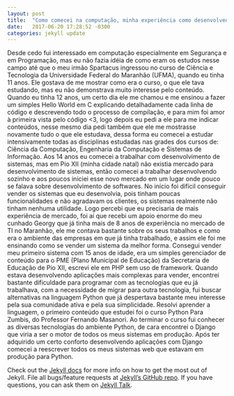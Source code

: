 ```yaml
---
layout: post
title:  "Como comecei na computação, minha experiência como desenvolvedor e apoio da Comunidade Python (Lighting Talk) - Python Nordeste 2017"
date:   2017-06-20 17:28:52 -0300
categories: jekyll update
---
```

Desde cedo fui interessado em computação especialmente em Segurança e em Programação, mas eu não fazia idéia de como eram os estudos nesse campo até que o meu irmão Spartacus ingressou no curso de Ciência e Tecnologia da Universidade Federal do Maranhão (UFMA), quando eu tinha 11 anos. Ele gostava de me mostrar como era o curso, o que ele tava estudando, mas eu não demonstrava muito interesse pelo conteúdo. Quando eu tinha 12 anos, um certo dia ele me chamou e me ensinou a fazer um simples Hello World em C explicando detalhadamente cada linha de código e descrevendo todo o processo de compilação, e para mim foi amor à primeira vista pelo código <3, logo depois eu pedi a ele para me indicar conteúdos, nesse mesmo dia pedi também que ele me mostrasse novamente tudo o que ele estudava, dessa forma eu comecei a estudar intensivamente todas as disciplinas estudadas nas grades dos cursos de: Ciência da Computação, Engenharia da Computação e Sistemas de Informação. 
Aos 14 anos eu comecei a trabalhar com desenvolvimento de sistemas, mas em Pio XII (minha cidade natal) não existia mercado para desenvolvimento de sistemas, então comecei a trabalhar desenvolvendo sozinho e aos poucos iniciei esse novo mercado em um lugar onde pouco se falava sobre desenvolvimento de softwares. No início foi difícil conseguir vender os sistemas que eu desenvolvia, pois tinham poucas funcionalidades e não agradavam os clientes, os sistemas realmente não tinham nenhuma utilidade. Logo percebi que eu precisaria de mais experiência de mercado, foi aí que recebi um apoio enorme do meu cunhado Georgy que já tinha mais de 8 anos de experiência no mercado de TI no Maranhão, ele me contava bastante sobre os seus trabalhos e como era o ambiente das empresas em que já tinha trabalhado, e assim ele foi me ensinando como se vender um sistema da melhor forma.
Consegui vender meu primeiro sistema com 15 anos de idade, era um simples gerenciador de conteúdo para o PME (Plano Municipal de Educação) da Secretaria de Educação de Pio XII, escrevi ele em PHP sem uso de framework. Quando estava desenvolvendo aplicações mais complexas para vender, encontrei bastante dificuldade para programar com as tecnologias que eu já trabalhava, com a necessidade de migrar para outra tecnologia, fui buscar alternativas na linguagem Python que já despertava bastante meu interesse pela sua comunidade ativa e pela sua simplicidade. Resolvi aprender a linguagem, o primeiro conteúdo que estudei foi o curso Python Para Zumbis, do Professor Fernando Masanori. Ao terminar o curso fui conhecer as diversas tecnologias do ambiente Python, de cara encontrei o Django que viria a ser o motor de todos os meus sistemas em produção. Após ter adquirido um certo conforto desenvolvendo aplicações com Django comecei a reescrever todos os meus sistemas web que estavam em produção para Python.

Check out the [Jekyll docs][jekyll-docs] for more info on how to get the most out of Jekyll. File all bugs/feature requests at [Jekyll’s GitHub repo][jekyll-gh]. If you have questions, you can ask them on [Jekyll Talk][jekyll-talk].

[jekyll-docs]: https://jekyllrb.com/docs/home
[jekyll-gh]:   https://github.com/jekyll/jekyll
[jekyll-talk]: https://talk.jekyllrb.com/
